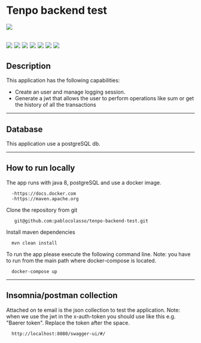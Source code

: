 # Tenpo backend test

![](https://img.shields.io/badge/build-success-brightgreen.svg)

![](https://img.shields.io/badge/spring_boot-✓-blue.svg)
![](https://img.shields.io/badge/java_8-✓-blue.svg)
![](https://img.shields.io/badge/postgrestsql-✓-blue.svg)
![](https://img.shields.io/badge/docker-✓-blue.svg)
![](https://img.shields.io/badge/jwt-✓-blue.svg)
![](https://img.shields.io/badge/swagger_2-✓-blue.svg)
![](https://img.shields.io/badge/maven-✓-blue.svg)
-------------------
## Description

This application has the following capabilities:
- Create an user and manage logging session.
- Generate a jwt that allows the user to perform operations like sum or get the history of all the transactions

-------------------
## Database

This application use a postgreSQL db.

-------------------

## How to run locally

The app runs with java 8, postgreSQL and use a docker image. 

      -https://docs.docker.com
      -https://maven.apache.org

Clone the repository from git

```
   git@github.com:pablocolasso/tenpo-backend-test.git
```

Install maven dependencies 

```
  mvn clean install
```

To run the app please execute the following command line. Note: you have to run from the main path where docker-compose is located.
```
  docker-compose up
```

----------

## Insomnia/postman collection
Attached on te email is the json collection to test the application. Note: when we use the jwt in the x-auth-token you should use like this e.g. "Baerer token". Replace the token after the space. 
```
  http://localhost:8080/swagger-ui/#/
```
